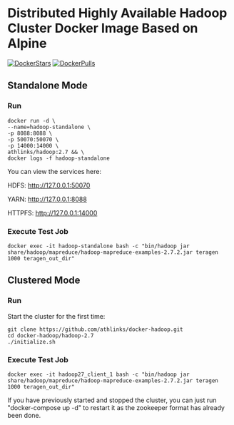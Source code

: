 # Distributed Highly Available Hadoop Cluster Docker Image Based on Alpine

[![DockerStars](https://img.shields.io/docker/stars/athlinks/hadoop.svg)](https://registry.hub.docker.com/u/athlinks/hadoop/)
[![DockerPulls](https://img.shields.io/docker/pulls/athlinks/hadoop.svg)](https://registry.hub.docker.com/u/athlinks/hadoop/)

## Standalone Mode

### Run
```
docker run -d \
--name=hadoop-standalone \
-p 8088:8088 \
-p 50070:50070 \
-p 14000:14000 \
athlinks/hadoop:2.7 && \
docker logs -f hadoop-standalone
```

You can view the services here:</p>
HDFS: http://127.0.0.1:50070</p>
YARN: http://127.0.0.1:8088</p>
HTTPFS: http://127.0.0.1:14000

### Execute Test Job
```
docker exec -it hadoop-standalone bash -c "bin/hadoop jar share/hadoop/mapreduce/hadoop-mapreduce-examples-2.7.2.jar teragen 1000 teragen_out_dir"
```

## Clustered Mode

### Run
Start the cluster for the first time:
```
git clone https://github.com/athlinks/docker-hadoop.git
cd docker-hadoop/hadoop-2.7
./initialize.sh
```

### Execute Test Job
```
docker exec -it hadoop27_client_1 bash -c "bin/hadoop jar share/hadoop/mapreduce/hadoop-mapreduce-examples-2.7.2.jar teragen 1000 teragen_out_dir"
```

If you have previously started and stopped the cluster, you can just run "docker-compose up -d" to restart it as the zookeeper format has already been done.
